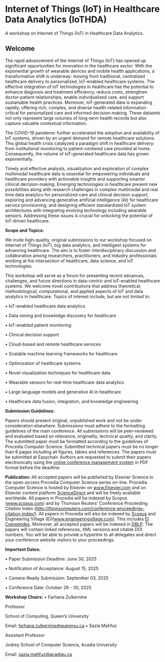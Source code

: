 
# Internet of Things (IoT) in Healthcare Data Analytics (IoTHDA)

A workshop on Internet of Things (IoT) in Healthcare Data Analytics.

## Welcome

The rapid advancement of the Internet of Things (IoT) has opened up significant opportunities for innovation in the healthcare sector. With the exponential growth of wearable devices and mobile health applications, a transformative shift is underway: moving from traditional, centralized healthcare delivery to personalized, IoT-enabled healthcare systems. The effective integration of IoT technologies in healthcare has the potential to enhance diagnosis and treatment efficiency, reduce costs, strengthen doctor-patient relationships, enable individualized care, and support sustainable health practices. Moreover, IoT-generated data is expanding rapidly, offering rich, complex, and diverse health-related information critical for personalized care and informed decision-making. These datasets not only represent large volumes of long-term health records but also capture valuable contextual information.

The COVID-19 pandemic further accelerated the adoption and availability of IoT systems, driven by an urgent demand for remote healthcare solutions. This global health crisis catalyzed a paradigm shift in healthcare delivery: from institutional monitoring to patient-centered care provided at home. Consequently, the volume of IoT-generated healthcare data has grown exponentially.

Timely and effective analysts, visualization and exploration of complex multimodal healthcare data is essential for empowering individuals and healthcare providers with actionable insights and supporting smarter clinical decision-making. Emerging technologies in healthcare present new possibilities along with research challenges in complex multimodal and real time data analytics for personalized care and clinical decision support; exploring and advancing generative artificial intelligence (AI) for healthcare service provisioning; and designing efficient standardized IoT system architectures with integrating evolving technology including wearable sensors. Addressing these issues is crucial for unlocking the potential of IoT-driven healthcare.

**Scope and Topics:** 

We invite high-quality, original submissions to our workshop focused on Internet of Things (IoT), big data analytics, and intelligent systems for advancing healthcare. The aim is to foster interdisciplinary discussion and collaboration among researchers, practitioners, and industry professionals working at the intersection of healthcare, data science, and IoT technologies.

This workshop will serve as a forum for presenting recent advances, challenges, and future directions in data-centric and IoT-enabled healthcare systems. We welcome novel contributions that address theoretical, methodological, computational, and applied aspects of IoT and data analytics in healthcare.
Topics of interest include, but are not limited to:

•	IoT-enabled healthcare data analytics

•	Data mining and knowledge discovery for healthcare

•	IoT-enabled patient monitoring

•	Clinical decision support

•	Cloud-based and remote healthcare services

•	Scalable machine learning frameworks for healthcare

•	Optimization of healthcare systems

•	Novel visualization techniques for healthcare data

•	Wearable sensors for real-time healthcare data analytics

•	Large language models and generative AI in healthcare

•	Healthcare data fusion, integration, and knowledge engineering 

**Submission Guidelines:**

Papers should present original, unpublished work and not be under consideration elsewhere. Submissions must adhere to the formatting guidelines of the main conference. All submissions will be peer-reviewed and evaluated based on relevance, originality, technical quality, and clarity. The submitted paper must be formatted according to the guidelines of Procedia Computer Science. Submitted technical papers must be no longer than 6 pages including all figures, tables and references. The papers must be submitted at Easychair.
Authors are requested to submit their papers electronically using the [online conference management system](https://easychair.org/conferences/?conf=icth25) in PDF format before the deadline.

**Publication:**
All accepted papers will be published by Elsevier Science in the open-access Procedia Computer Science series on-line. Procedia Computer Science is hosted by Elsevier on www.Elsevier.com and on Elsevier content platform [ScienceDirect](www.sciencedirect.com) and will be freely available worldwide. All papers in Procedia will be indexed by Scopus (www.scopus.com) and by Thomson Reuters' Conference Proceeding Citation Index (http://thomsonreuters.com/conference-proceedings-citation-index/). All papers in Procedia will also be indexed by [Scopus](www.scopus.com) and Engineering Village (Ei)(www.engineeringvillage.com). This includes [EI Compendex](www.ei.org/compendex). Moreover, all accepted papers will be indexed in [DBLP](http://dblp.uni-trier.de/). The papers will contain linked references, XML versions and citable DOI numbers. You will be able to provide a hyperlink to all delegates and direct your conference website visitors to your proceedings.

**Important Dates:**

•	Paper Submission Deadline: June 30, 2025

•	Notification of Acceptance: August 15, 2025

•	Camera-Ready Submission: September 03, 2025

•	Conference Date: October 28 - 30, 2025

**Workshop Chairs:**
•	Farhana Zulkernine
  
  Professor
  
  School of Computing, Queen’s University
  
  Email: farhana.zulkernine@queensu.ca
•	Sazia Mahfuz
  
  Assistant Professor
  
  Jodrey School of Computer Science, Acadia University
  
  Email: sazia.mahfuz@acadiau.ca
